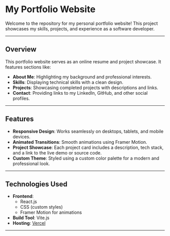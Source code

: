 # My Portfolio Website

Welcome to the repository for my personal portfolio website! This project showcases my skills, projects, and experience as a software developer.

---

## Overview

This portfolio website serves as an online resume and project showcase. It features sections like:

- **About Me**: Highlighting my background and professional interests.
- **Skills**: Displaying technical skills with a clean design.
- **Projects**: Showcasing completed projects with descriptions and links.
- **Contact**: Providing links to my LinkedIn, GitHub, and other social profiles.

---

## Features

- **Responsive Design**: Works seamlessly on desktops, tablets, and mobile devices.
- **Animated Transitions**: Smooth animations using Framer Motion.
- **Project Showcase**: Each project card includes a description, tech stack, and a link to the live demo or source code.
- **Custom Theme**: Styled using a custom color palette for a modern and professional look.

---

## Technologies Used

- **Frontend**:
  - React.js
  - CSS (custom styles)
  - Framer Motion for animations
- **Build Tool**: Vite.js
- **Hosting**: [Vercel](https://vercel.com/)

---

